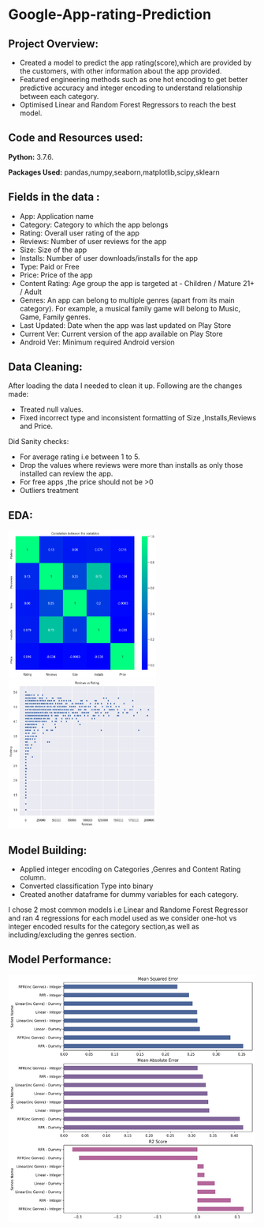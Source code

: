 # Google-App-rating-Prediction
## Project Overview:
- Created a model to predict the app rating(score),which are provided by the customers, with other information about the app provided.
- Featured engineering methods such as one hot encoding to get better predictive accuracy and integer encoding to understand relationship between each category.
- Optimised Linear and Random Forest Regressors to reach the best model.

## Code and Resources used:
**Python:** 3.7.6.

**Packages Used:** pandas,numpy,seaborn,matplotlib,scipy,sklearn

## Fields in the data :
- App: Application name
- Category: Category to which the app belongs 
- Rating: Overall user rating of the app
- Reviews: Number of user reviews for the app
- Size: Size of the app
- Installs: Number of user downloads/installs for the app
- Type: Paid or Free
- Price: Price of the app
- Content Rating: Age group the app is targeted at - Children / Mature 21+ / Adult
- Genres: An app can belong to multiple genres (apart from its main category). For example, a musical family game will belong to Music, Game, Family genres.
- Last Updated: Date when the app was last updated on Play Store
- Current Ver: Current version of the app available on Play Store
- Android Ver: Minimum required Android version

## Data Cleaning:
After loading the data I needed to clean it up.
Following are the changes made:
- Treated null values.
- Fixed incorrect type and inconsistent formatting of Size ,Installs,Reviews and Price.

Did Sanity checks: 
+ For average rating i.e between 1 to 5.
+ Drop the values where reviews were more than installs as only those installed can review the app.
+ For free apps ,the price should not be >0
+ Outliers treatment

## EDA:

<img src='download (1).png' width='300' height='300'><img src='download.png' width='300' height='300'>

## Model Building:

- Applied integer encoding on Categories ,Genres and Content Rating column.
- Converted classification Type into binary
- Created another dataframe for dummy variables for each category.

I chose 2 most common models i.e Linear  and Randome Forest Regressor and ran 4 regressions for each model used as we consider one-hot vs integer encoded results for the category section,as well as including/excluding the genres section.

## Model Performance:

<img src='googleproject.jpg' width='500' height='500'>


















